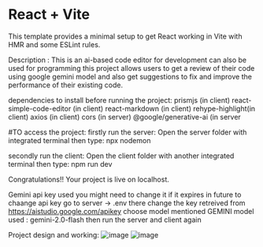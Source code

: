 # React + Vite

This template provides a minimal setup to get React working in Vite with HMR and some ESLint rules.

Description : This is an ai-based code editor for development can also be used for programming this project allows users to get a review of their code using google gemini model and also get suggestions to fix and improve the performance of their existing code.

dependencies to install before running the project:
prismjs (in client)
react-simple-code-editor (in client)
react-markdown (in client)
rehype-highlight(in client)
axios (in client)
cors (in server)
@google/generative-ai (in server

#TO access the project:
firstly run the server:
Open the server folder with integrated terminal then type: npx nodemon

secondly run the client:
Open the client folder with another integrated terminal then type: npm run dev

Congratulations!! Your project is live on localhost.

Gemini api key used you might need to change it if it expires in future
to chaange api key go to server -> .env there change the key retreived from https://aistudio.google.com/apikey choose model mentioned
GEMINI model used : gemini-2.0-flash then run the server and client again 

Project design and working:
![image](https://github.com/user-attachments/assets/61a32b26-f259-4340-9dba-818fa51c4de7)
![image](https://github.com/user-attachments/assets/43a68aed-5415-445b-8370-af592b162a0f)




